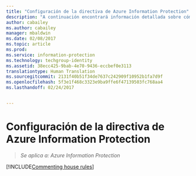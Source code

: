 ```yaml
---
title: "Configuración de la directiva de Azure Information Protection"
description: "A continuación encontrará información detallada sobre cómo configurar y publicar la directiva de Azure Information Protection."
author: cabailey
ms.author: cabailey
manager: mbaldwin
ms.date: 02/08/2017
ms.topic: article
ms.prod: 
ms.service: information-protection
ms.technology: techgroup-identity
ms.assetid: 38ecc425-9bab-4e70-9436-eccbef0e3113
translationtype: Human Translation
ms.sourcegitcommit: 2131f40b51f34de7637c242909f10952b1fa7d9f
ms.openlocfilehash: 5f3e1f468c3323e9ba9ffe6f47139503fc768aa4
ms.lasthandoff: 02/24/2017


---
```


# <a name="configuring-the-azure-information-protection-policy"></a>Configuración de la directiva de Azure Information Protection 

>*Se aplica a: Azure Information Protection*

[!INCLUDE[Commenting house rules](../includes/houserules.md)]

